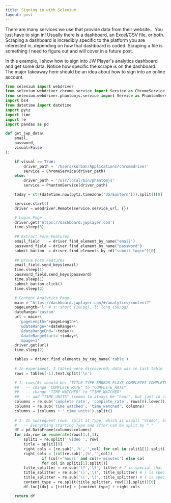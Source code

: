 ```yaml
---
title: Signing in with Selenium
layout: post
---
```


There are many services we use that provide data from their website... You 
just have to sign in!  Usually there is a dashboard, an Excel/CSV file, or 
both.  Scraping a dashboard is incredibly specific to the platform you are
interested in, depending on how that dashboard is coded.  Scraping a file is
something I need to figure out and will cover in a future post.

In this example, I show how to sign into JW Player's analytics dashboard
and get some data. Notice how specific the scrape is on the dashboard.  The major
takeaway here should be an idea about how to sign into an online account.

```python
from selenium import webdriver
from selenium.webdriver.chrome.service import Service as ChromeService
from selenium.webdriver.phantomjs.service import Service as PhantomService
import bs4
from datetime import datetime
import pytz
import time
import re
import pandas as pd

def get_jwp_data(
    email, 
    password,
    visual=False
):

    if visual == True:
        driver_path = '/Users/kurban/Applications/chromedriver'
        service = ChromeService(driver_path)
    else:
        driver_path = '/usr/local/bin/phantomjs'
        service = PhantomService(driver_path)

    today = str(datetime.now(pytz.timezone('US/Eastern'))).split()[0]

    service.start()
    driver = webdriver.Remote(service.service_url, {})

    # Login Page
    driver.get('https://dashboard.jwplayer.com')
    time.sleep(3)
    
    ## Extract Form Features
    email_field    = driver.find_element_by_name("email") 
    password_field = driver.find_element_by_name("password") 
    submit_button  = driver.find_elements_by_id("submit_login")[0]
    
    ## Drive Form Features
    email_field.send_keys(email)
    time.sleep(1)
    password_field.send_keys(password)
    time.sleep(1)
    submit_button.click()
    time.sleep(2)

    # Content Analytics Page
    main = "https://dashboard.jwplayer.com/#/analytics/content?"
    pageLength='l' # s: short (10/pg), l: long (50/pg)
    dateRange='custom'
    url = main+\
      'pageLength='+pageLength+\
      '&dateRange='+dateRange+\
      '&dateRangeEnd='+today+\
      '&dateRangeStart='+today+\
      '&page=1'
    driver.get(url)
    time.sleep(2)

    tables = driver.find_elements_by_tag_name('table')
    
    # In experiment, 3 tables were discovered; data was in last table
    rows = tables[-1].text.split('\n')

    # 1. rows[0] should be: 'TITLE TYPE EMBEDS PLAYS COMPLETES COMPLETE RATE TIME WATCHED
    ##   -- change "COMPLETE RATE" to "COMPLETE_RATE"
    ##   -- change "TIME WATCHED" to "TIME_WATCHED"
    ##   -- add "TIME_UNITS" (seems to always be "hour", but just in case)
    columns = re.sub('complete rate', 'complete_rate', rows[0].lower())
    columns = re.sub('time watched', 'time_watched', columns)
    columns = (columns + ' time_units').split()
    
    # 2. In subsequent rows: split at Type, which is usuall "Video", but can be ______
    #   -- Everything starting Type and after can be split by " "
    df = pd.DataFrame(columns=columns)
    for idx,row in enumerate(rows[1:],1):
        split1 = re.split(' Video ', row)
        title = split1[0]
        right_cols = [re.sub(',|%','',col) for col in split1[1].split()]
        right_cols = [int(re.sub(',|%','',col))
                if (col!='hours' and col!='minutes') else col
                for col in split1[1].split()]
        title_splitter = re.sub('\?','\?', title) # ? is special char
        title_splitter = re.sub('\)','\)', title_splitter) # ) is special char
        title_splitter = re.sub('\(','\(', title_splitter) # ( is special char
        content_type = re.split(title_splitter, row)[1].split()[0]
        df.loc[idx] = [title] + [content_type] + right_cols

    return df
```
